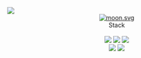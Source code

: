 

<!--
**rhsok/rhsok** is a ✨ _special_ ✨ repository because its `README.md` (this file) appears on your GitHub profile.

Here are some ideas to get you started:

- 🔭 I’m currently working on ...
- 🌱 I’m currently learning ...
- 👯 I’m looking to collaborate on ...
- 🤔 I’m looking for help with ...
- 💬 Ask me about ...
- 📫 How to reach me: ...
- 😄 Pronouns: ...
- ⚡ Fun fact: ...
-->

<img src="https://capsule-render.vercel.app/api?type=waving&color=auto&height=2200&section=header&text=Front-end Developer&fontSize=50" />
<div align=center>     
  <a href="https://moon-svg.minung.dev"><img src="https://moon-svg.minung.dev/moon.svg?size=169&theme=ray&rotate=0" alt="moon.svg"></a>
</div>

<div align=center>
  Stack
</div>

<div align=center>
<br/>
  <img src="https://img.shields.io/badge/javascript-F7DF1E?style=flat-square&logo=javascript&logoColor=white">
  <img src="https://img.shields.io/badge/css-1572B6?style=flat-square&logo=css3&logoColor=white">
  <img src="https://img.shields.io/badge/html5-E34F26?style=flat-square&logo=html5&logoColor=white"> 
<br/>
 <img src="https://img.shields.io/badge/react-61DAFB?style=for-the-badge&logo=react&logoColor=black"> 
 <img src="https://img.shields.io/badge/firebase-FFCA28?style=for-the-badge&logo=firebase&logoColor=white">
  
</div>


